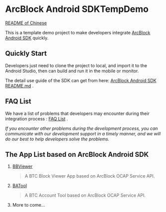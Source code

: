 # ArcBlock Android SDKTempDemo

[README of Chinese](https://github.com/NateRobinson/SDKTempDemo/blob/master/README_CN.md)

This is a template demo project to make developers integrate [ArcBlock Android SDK](https://github.com/ArcBlock/arcblock-android-sdk) quickly.

## Quickly Start

Developers just need to clone the project to local, and import it to the Android Studio, then can build and run it in the mobile or monitor.

The detail use guide of the SDK can get from here: [ArcBlock Android SDK README.md](https://github.com/ArcBlock/arcblock-android-sdk/blob/master/README.md) .

## FAQ List

We have a list of problems that developers may encounter during their integration process : [FAQ List](https://github.com/NateRobinson/SDKTempDemo/blob/master/FAQ.md) .

*If you encounter other problems during the development process, you can communicate with our development support in a timely manner, and we will do our best to help developers solve the problems.*

## The App List based on ArcBlock Android SDK

1. [BBViewer](https://github.com/NateRobinson/BBViewer)
	
	> A BTC Block Viewer App based on ArcBlock OCAP Service API.
	 
2. [BATool](https://github.com/NateRobinson/BATool)

	> A BTC Account Tool based on ArcBlock OCAP Service API.
	
3. More to come... 









